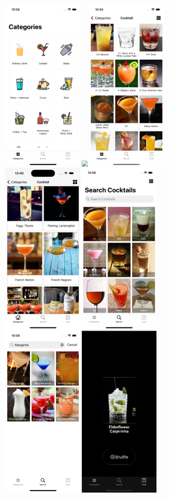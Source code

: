 <p float="left">
  <img src="https://github.com/EnsarOzturk/CocktailApp/blob/main/Screenshots/Categories.png" width="200" />
  <img src="https://github.com/EnsarOzturk/CocktailApp/blob/main/Screenshots/CategoriesDarkMode" width="200" /> 
  <img src="https://github.com/EnsarOzturk/CocktailApp/blob/main/Screenshots/List.png" width="200" /> 
  <img src="https://github.com/EnsarOzturk/CocktailApp/blob/main/Screenshots/ListBigCard.png" width="200"/>
  <img src="https://github.com/EnsarOzturk/CocktailApp/blob/main/Screenshots/Search.png" width="200" />
  <img src="https://github.com/EnsarOzturk/CocktailApp/blob/main/Screenshots/Searching.png" width="200" />
  <img src="https://github.com/EnsarOzturk/CocktailApp/blob/main/Screenshots/Random.gif" width="200" />
</p>

